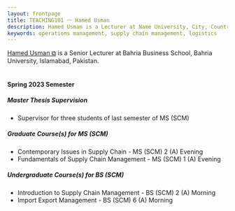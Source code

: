 ```yaml
---
layout: frontpage
title: TEACHING101 〰 Hamed Usman
description: Hamed Usman is a Lecturer at Name University, City, Country. 
keywords: operations management, supply chain management, logistics
---
```

<div class="headline"><a href="https://hamedusman.github.io" target="_blank" rel="noopener noreferrer">Hamed Usman &#x29c9;</a> is a Senior Lecturer at Bahria Business School, Bahria University, Islamabad, Pakistan.
</div>

<br/>

<h4> Spring 2023 Semester</h4>
<h5>Master Thesis Supervision</h5>
<ul>
  <li>Supervisor for three students of last semester of MS (SCM)</li>
</ul>
<h5>Graduate Course(s) for MS (SCM)</h5>
<ul>
  <li>Contemporary Issues in Supply Chain - MS (SCM) 2 (A) Evening</li>
    <!--<p><a href="https://teaching101.github.io/pages/ciscm" target="_blank" rel="noopener noreferrer">Here is the link for Contemporary Issues in Supply
        Chain Management &#x29c9;</a></p>-->
  <li>Fundamentals of Supply Chain Management - MS (SCM) 1 (A) Evening</li>
    <!--<p><a href="https://teaching101.github.io/pages/fscm" target="_blank" rel="noopener noreferrer">Here is the link for Fundamentals of Supply Chain
      Management &#x29c9;</a></p>-->
</ul>
  
<h5>Undergraduate Course(s) for BS (SCM)</h5>
<ul>
  <li>Introduction to Supply Chain Management - BS (SCM) 2 (A) Morning</li>
    <!--<p><a href="https://teaching101.github.io/pages/iscm" target="_blank" rel="noopener noreferrer">Here is the link for Introduction to Supply Chain
      Management &#x29c9;</a></p>-->
  <li>Import Export Management - BS (SCM) 6 (A) Morning</li>
    <!--<p><a href="https://teaching101.github.io/pages/iem" target="_blank" rel="noopener noreferrer">Here is the link for Import Export Management
      &#x29c9;</a></p>-->
</ul>

<!--
<br/>

---

<h4>Important Information</h4>
<p>There are no new updates.</p>
<ul>
<li>Important Information 1</li>
<li>Important Information 2</li>
<li>Important Information 3</li>
</ul>
-->
